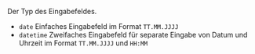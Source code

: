 Der Typ des Eingabefeldes.
- `date` Einfaches Eingabefeld im Format `TT.MM.JJJJ`
- `datetime` Zweifaches Eingabefeld für separate Eingabe von Datum und Uhrzeit
im Format `TT.MM.JJJJ` und `HH:MM`